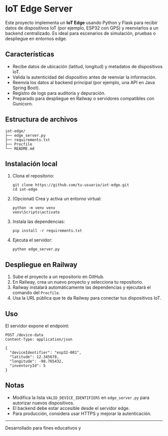 # IoT Edge Server

Este proyecto implementa un **IoT Edge** usando Python y Flask para recibir datos de dispositivos IoT (por ejemplo, ESP32 con GPS) y reenviarlos a un backend centralizado. Es ideal para escenarios de simulación, pruebas o despliegue en entornos edge.

## Características

- Recibe datos de ubicación (latitud, longitud) y metadatos de dispositivos IoT.
- Valida la autenticidad del dispositivo antes de reenviar la información.
- Reenvía los datos al backend principal (por ejemplo, una API en Java Spring Boot).
- Registro de logs para auditoría y depuración.
- Preparado para despliegue en Railway o servidores compatibles con Gunicorn.

## Estructura de archivos

```
iot-edge/
├── edge_server.py
├── requirements.txt
├── Procfile
└── README.md
```

## Instalación local

1. Clona el repositorio:
    ```
    git clone https://github.com/tu-usuario/iot-edge.git
    cd iot-edge
    ```

2. (Opcional) Crea y activa un entorno virtual:
    ```
    python -m venv venv
    venv\Scripts\activate
    ```

3. Instala las dependencias:
    ```
    pip install -r requirements.txt
    ```

4. Ejecuta el servidor:
    ```
    python edge_server.py
    ```

## Despliegue en Railway

1. Sube el proyecto a un repositorio en GitHub.
2. En Railway, crea un nuevo proyecto y selecciona tu repositorio.
3. Railway instalará automáticamente las dependencias y ejecutará el comando del `Procfile`.
4. Usa la URL pública que te da Railway para conectar tus dispositivos IoT.

## Uso

El servidor expone el endpoint:

```
POST /device-data
Content-Type: application/json

{
  "deviceIdentifier": "esp32-001",
  "latitude": 12.345678,
  "longitude": -98.765432,
  "inventoryId": 5
}
```

## Notas

- Modifica la lista `VALID_DEVICE_IDENTIFIERS` en `edge_server.py` para autorizar nuevos dispositivos.
- El backend debe estar accesible desde el servidor edge.
- Para producción, considera usar HTTPS y mejorar la autenticación.

---

Desarrollado para fines educativos y